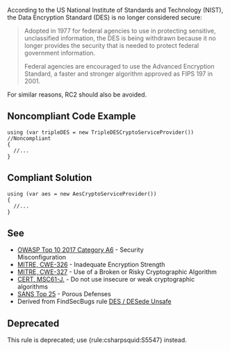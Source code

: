 
According to the US National Institute of Standards and Technology (NIST), the Data Encryption Standard (DES) is no longer considered secure:


> Adopted in 1977 for federal agencies to use in protecting sensitive, unclassified information, the DES is being withdrawn because it no longer   provides the security that is needed to protect federal government information.
> 
> Federal agencies are encouraged to use the Advanced Encryption Standard, a faster and stronger algorithm approved as FIPS 197 in 2001.


For similar reasons, RC2 should also be avoided.

## Noncompliant Code Example


    using (var tripleDES = new TripleDESCryptoServiceProvider()) //Noncompliant
    {
      //...
    }


## Compliant Solution


    using (var aes = new AesCryptoServiceProvider())
    {
      //...
    }


## See

- [OWASP Top 10 2017 Category A6](https://www.owasp.org/index.php/Top_10-2017_A6-Security_Misconfiguration) - Security<br>  Misconfiguration
- [MITRE, CWE-326](http://cwe.mitre.org/data/definitions/326.html) - Inadequate Encryption Strength
- [MITRE, CWE-327](http://cwe.mitre.org/data/definitions/327.html) - Use of a Broken or Risky Cryptographic Algorithm
- [CERT, MSC61-J.](https://www.securecoding.cert.org/confluence/x/VwAZAg) - Do not use insecure or weak cryptographic algorithms
- [SANS Top 25](https://www.sans.org/top25-software-errors/#cat3) - Porous Defenses
- Derived from FindSecBugs rule [DES / DESede Unsafe](http://h3xstream.github.io/find-sec-bugs/bugs.htm#DES_USAGE)


## Deprecated

This rule is deprecated; use {rule:csharpsquid:S5547} instead.
